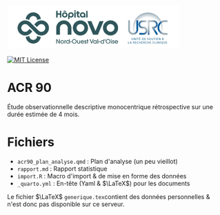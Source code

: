 ![USRC](novo_usrc.png)

<!-- badges: start -->  

[![MIT License](https://img.shields.io/badge/License-MIT-green.svg)](https://choosealicense.com/licenses/mit/)

<!-- badges: end -->

# ACR 90

Étude observationnelle descriptive monocentrique rétrospective sur une durée
estimée de 4 mois.

# Fichiers

- `acr90_plan_analyse.qmd` : Plan d'analyse (un peu vieillot)
- `rapport.md` : Rapport statistique
- `import.R` : Macro d'import & de mise en forme des données
- `_quarto.yml` : En-tête (Yaml & $\LaTeX$) pour les documents

Le fichier $\LaTeX$ `generique.tex`contient des données personnelles & n'est donc pas disponible sur ce serveur. 

